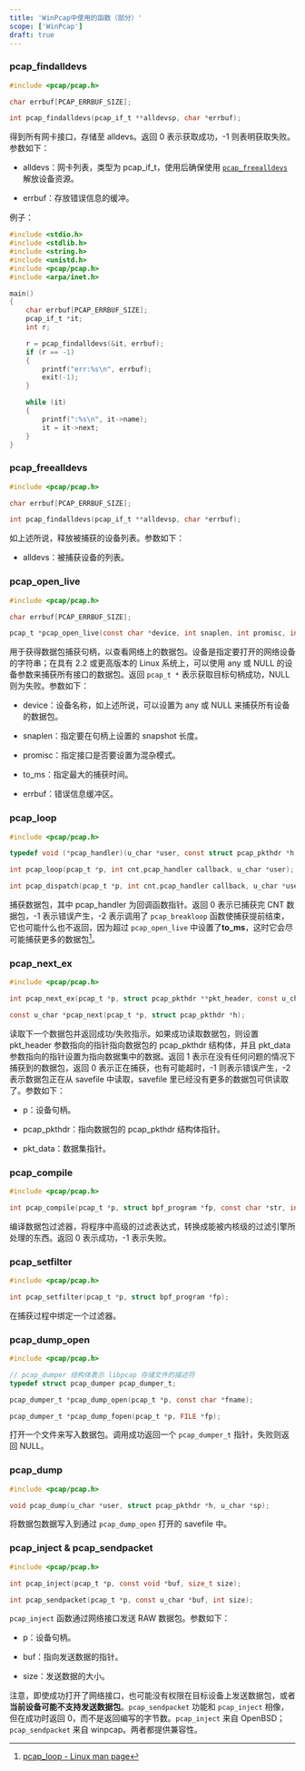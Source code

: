 ```yaml
---
title: 'WinPcap中使用的函数（部分）'
scope: ['WinPcap']
draft: true
---
```


<CenterImg src="https://res.zrain.fun/images/2022/05/winpcap-4103db1030cf5dd52bf7275ae6ee7a81.gif" alt="WinPcap" />

### pcap_findalldevs

```c
#include <pcap/pcap.h>

char errbuf[PCAP_ERRBUF_SIZE];

int pcap_findalldevs(pcap_if_t **alldevsp, char *errbuf);
```

得到所有网卡接口，存储至 alldevs。返回 0 表示获取成功，-1 则表明获取失败。参数如下：

- alldevs：网卡列表，类型为 pcap_if_t，使用后确保使用 [`pcap_freealldevs`](#pcap_freealldevs) 解放设备资源。

- errbuf：存放错误信息的缓冲。

例子：

```c
#include <stdio.h>
#include <stdlib.h>
#include <string.h>
#include <unistd.h>
#include <pcap/pcap.h>
#include <arpa/inet.h>

main()
{
    char errbuf[PCAP_ERRBUF_SIZE];
    pcap_if_t *it;
    int r;

    r = pcap_findalldevs(&it, errbuf);
    if (r == -1)
    {
        printf("err:%s\n", errbuf);
        exit(-1);
    }

    while (it)
    {
        printf(":%s\n", it->name);
        it = it->next;
    }
}
```

### pcap_freealldevs

```c
#include <pcap/pcap.h>

char errbuf[PCAP_ERRBUF_SIZE];

int pcap_findalldevs(pcap_if_t **alldevsp, char *errbuf);
```

如上述所说，释放被捕获的设备列表。参数如下：

- alldevs：被捕获设备的列表。

### pcap_open_live

```c
#include <pcap/pcap.h>

char errbuf[PCAP_ERRBUF_SIZE];

pcap_t *pcap_open_live(const char *device, int snaplen, int promisc, int to_ms, char *errbuf);
```

用于获得数据包捕获句柄，以查看网络上的数据包。设备是指定要打开的网络设备的字符串；在具有 2.2 或更高版本的 Linux 系统上，可以使用 any 或 NULL 的设备参数来捕获所有接口的数据包。返回 `pcap_t *` 表示获取目标句柄成功，NULL 则为失败。参数如下：

- device：设备名称，如上述所说，可以设置为 any 或 NULL 来捕获所有设备的数据包。

- snaplen：指定要在句柄上设置的 snapshot 长度。

- promisc：指定接口是否要设置为混杂模式。

- to_ms：指定最大的捕获时间。

- errbuf：错误信息缓冲区。

### pcap_loop

```c
#include <pcap/pcap.h>

typedef void (*pcap_handler)(u_char *user, const struct pcap_pkthdr *h,const u_char *bytes);

int pcap_loop(pcap_t *p, int cnt,pcap_handler callback, u_char *user);

int pcap_dispatch(pcap_t *p, int cnt,pcap_handler callback, u_char *user);
```

捕获数据包，其中 pcap_handler 为回调函数指针。返回 0 表示已捕获完 CNT 数据包，-1 表示错误产生，-2 表示调用了 `pcap_breakloop` 函数使捕获提前结束，它也可能什么也不返回，因为超过 `pcap_open_live` 中设置了**to_ms**，这时它会尽可能捕获更多的数据包[^0]。

### pcap_next_ex

```c
#include <pcap/pcap.h>

int pcap_next_ex(pcap_t *p, struct pcap_pkthdr **pkt_header, const u_char **pkt_data);

const u_char *pcap_next(pcap_t *p, struct pcap_pkthdr *h);
```

读取下一个数据包并返回成功/失败指示。如果成功读取数据包，则设置 pkt_header 参数指向的指针指向数据包的 pcap_pkthdr 结构体，并且 pkt_data 参数指向的指针设置为指向数据集中的数据。返回 1 表示在没有任何问题的情况下捕获到的数据包，返回 0 表示正在捕获，也有可能超时，-1 则表示错误产生，-2 表示数据包正在从 savefile 中读取，savefile 里已经没有更多的数据包可供读取了。参数如下：

- p：设备句柄。

- pcap_pkthdr：指向数据包的 pcap_pkthdr 结构体指针。

- pkt_data：数据集指针。

### pcap_compile

```c
#include <pcap/pcap.h>

int pcap_compile(pcap_t *p, struct bpf_program *fp, const char *str, int optimize, bpf_u_int32 netmask);
```

编译数据包过滤器，将程序中高级的过滤表达式，转换成能被内核级的过滤引擎所处理的东西。返回 0 表示成功，-1 表示失败。

### pcap_setfilter

```c
#include <pcap/pcap.h>

int pcap_setfilter(pcap_t *p, struct bpf_program *fp);
```

在捕获过程中绑定一个过滤器。

### pcap_dump_open

```c
#include <pcap/pcap.h>

// pcap_dumper 结构体表示 libpcap 存储文件的描述符
typedef struct pcap_dumper pcap_dumper_t;

pcap_dumper_t *pcap_dump_open(pcap_t *p, const char *fname);

pcap_dumper_t *pcap_dump_fopen(pcap_t *p, FILE *fp);
```

打开一个文件来写入数据包。调用成功返回一个 `pcap_dumper_t` 指针，失败则返回 NULL。

### pcap_dump

```c
#include <pcap/pcap.h>

void pcap_dump(u_char *user, struct pcap_pkthdr *h, u_char *sp);
```

将数据包数据写入到通过 `pcap_dump_open` 打开的 savefile 中。

### pcap_inject & pcap_sendpacket

```c
#include <pcap/pcap.h>

int pcap_inject(pcap_t *p, const void *buf, size_t size);

int pcap_sendpacket(pcap_t *p, const u_char *buf, int size);
```

`pcap_inject` 函数通过网络接口发送 RAW 数据包。参数如下：

- p：设备句柄。

- buf：指向发送数据的指针。

- size：发送数据的大小。

注意，即使成功打开了网络接口，也可能没有权限在目标设备上发送数据包，或者**当前设备可能不支持发送数据包**。`pcap_sendpacket` 功能和 `pcap_inject` 相像，但在成功时返回 0，而不是返回编写的字节数。`pcap_inject` 来自 OpenBSD； `pcap_sendpacket` 来自 winpcap。两者都提供兼容性。

[^0]: [pcap_loop - Linux man page](https://linux.die.net/man/3/pcap_loop)
